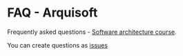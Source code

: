 # FAQ - Arquisoft

Frequently asked questions - [Software architecture course](http://arquisoft.github.io).

You can create questions as [issues](https://github.com/Arquisoft/faq/issues)



